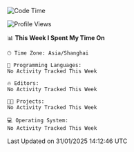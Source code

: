 <!--START_SECTION:waka-->
![Code Time](http://img.shields.io/badge/Code%20Time-2%2C230%20hrs%2039%20mins-blue)

![Profile Views](http://img.shields.io/badge/Profile%20Views-4-blue)

📊 **This Week I Spent My Time On** 

```text
🕑︎ Time Zone: Asia/Shanghai

💬 Programming Languages: 
No Activity Tracked This Week

🔥 Editors: 
No Activity Tracked This Week

🐱‍💻 Projects: 
No Activity Tracked This Week

💻 Operating System: 
No Activity Tracked This Week
```


 Last Updated on 31/01/2025 14:12:46 UTC
<!--END_SECTION:waka-->
